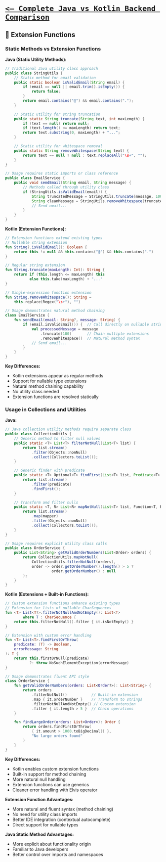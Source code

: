 # [`<— Complete Java vs Kotlin Backend Comparison`](../README.md)

## 🧪 Extension Functions

### Static Methods vs Extension Functions

**Java (Static Utility Methods):**

```java
// Traditional Java utility class approach
public class StringUtils {
    // Static method for email validation
    public static boolean isValidEmail(String email) {
        if (email == null || email.trim().isEmpty()) {
            return false;
        }
        return email.contains("@") && email.contains(".");
    }

    // Static utility for string truncation
    public static String truncate(String text, int maxLength) {
        if (text == null) return null;
        if (text.length() <= maxLength) return text;
        return text.substring(0, maxLength) + "...";
    }

    // Static utility for whitespace removal
    public static String removeWhitespace(String text) {
        return text == null ? null : text.replaceAll("\s+", "");
    }
}

// Usage requires static imports or class reference
public class EmailService {
    public void sendEmail(String email, String message) {
        // Methods called through utility class
        if (StringUtils.isValidEmail(email)) {
            String truncatedMessage = StringUtils.truncate(message, 100);
            String cleanMessage = StringUtils.removeWhitespace(truncatedMessage);
            // Send email...
        }
    }
}
```

**Kotlin (Extension Functions):**

```kotlin
// Extension functions extend existing types
// Nullable string extension
fun String?.isValidEmail(): Boolean {
    return this != null && this.contains("@") && this.contains(".")
}

// Regular string extension
fun String.truncate(maxLength: Int): String {
    return if (this.length <= maxLength) this
           else this.take(maxLength) + "..."
}

// Single-expression function extension
fun String.removeWhitespace(): String =
    this.replace(Regex("\s+"), "")

// Usage demonstrates natural method chaining
class EmailService {
    fun sendEmail(email: String?, message: String) {
        if (email.isValidEmail()) {  // Call directly on nullable string
            val processedMessage = message
                .truncate(100)       // Chain multiple extensions
                .removeWhitespace()  // Natural method syntax
            // Send email...
        }
    }
}
```

**Key Differences:**

- Kotlin extensions appear as regular methods
- Support for nullable type extensions
- Natural method chaining capability
- No utility class needed
- Extension functions are resolved statically

### Usage in Collections and Utilities

**Java:**

```java
// Java collection utility methods require separate class
public class CollectionUtils {
    // Generic method to filter null values
    public static <T> List<T> filterNotNull(List<T> list) {
        return list.stream()
            .filter(Objects::nonNull)
            .collect(Collectors.toList());
    }

    // Generic finder with predicate
    public static <T> Optional<T> findFirst(List<T> list, Predicate<T> predicate) {
        return list.stream()
            .filter(predicate)
            .findFirst();
    }

    // Transform and filter nulls
    public static <T, R> List<R> mapNotNull(List<T> list, Function<T, R> mapper) {
        return list.stream()
            .map(mapper)
            .filter(Objects::nonNull)
            .collect(Collectors.toList());
    }
}

// Usage requires explicit utility class calls
public class OrderService {
    public List<String> getValidOrderNumbers(List<Order> orders) {
        return CollectionUtils.mapNotNull(
            CollectionUtils.filterNotNull(orders),
            order -> order.getOrderNumber().length() > 5 ?
                     order.getOrderNumber() : null
        );
    }
}
```

**Kotlin (Extensions + Built-in Functions):**

```kotlin
// Custom extension functions enhance existing types
// Extension for lists of nullable CharSequences
fun <T> List<T?>.filterNotNullAndNotEmpty(): List<T>
        where T : CharSequence {
    return this.filterNotNull().filter { it.isNotEmpty() }
}

// Extension with custom error handling
fun <T> List<T>.findFirstOrThrow(
    predicate: (T) -> Boolean,
    errorMessage: String
): T {
    return this.firstOrNull(predicate)
           ?: throw NoSuchElementException(errorMessage)
}

// Usage demonstrates fluent API style
class OrderService {
    fun getValidOrderNumbers(orders: List<Order?>): List<String> {
        return orders
            .filterNotNull()           // Built-in extension
            .map { it.orderNumber }    // Transform to strings
            .filterNotNullAndNotEmpty() // Custom extension
            .filter { it.length > 5 }  // Chain operations
    }

    fun findLargeOrder(orders: List<Order>): Order {
        return orders.findFirstOrThrow(
            { it.amount > 1000.toBigDecimal() },
            "No large orders found"
        )
    }
}
```

**Key Differences:**

- Kotlin enables custom extension functions
- Built-in support for method chaining
- More natural null handling
- Extension functions can use generics
- Cleaner error handling with Elvis operator

**Extension Function Advantages:**

- More natural and fluent syntax (method chaining)
- No need for utility class imports
- Better IDE integration (contextual autocomplete)
- Direct support for nullable types

**Java Static Method Advantages:**

- More explicit about functionality origin
- Familiar to Java developers
- Better control over imports and namespaces
